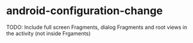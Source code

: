 # android-configuration-change

TODO: Include full screen Fragments, dialog Fragments and root views in the activity (not inside Frgaments)
